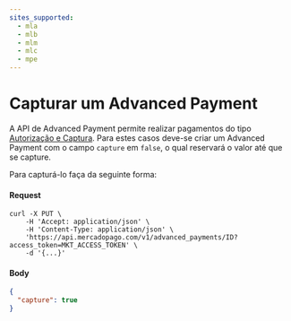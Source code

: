 ```yaml
---
sites_supported:
  - mla
  - mlb
  - mlm
  - mlc
  - mpe
---
```


# Capturar um Advanced Payment

A API de Advanced Payment permite realizar pagamentos do tipo [Autorização e Captura](https://www.mercadopago.com.br/developers/pt/guides/payments/api/other-features). Para estes casos deve-se criar um Advanced Payment com o campo `capture` em `false`, o qual reservará o valor até que se capture.

Para capturá-lo faça da seguinte forma:

#### Request
```curl
curl -X PUT \
    -H 'Accept: application/json' \
    -H 'Content-Type: application/json' \
    'https://api.mercadopago.com/v1/advanced_payments/ID?access_token=MKT_ACCESS_TOKEN' \
    -d '{...}'
```

#### Body
```json
{
  "capture": true
}
```  
